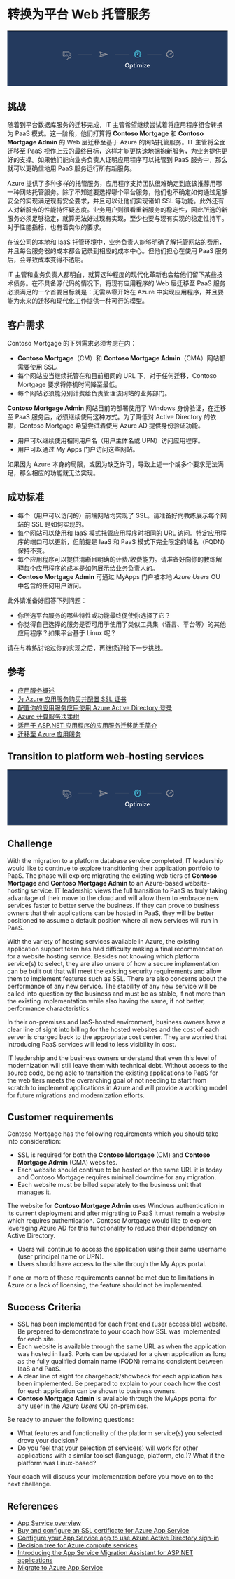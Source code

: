 # 转换为平台 Web 托管服务

<table style="width: 100%; background-color: #243A5E; text-align: center">
<tr>
<td align="center"><img style="border: 0px" src="images/migrate_header_optimize.png" alt="迁移的优化阶段" /></td>
</tr>
</table>

## 挑战

随着到平台数据库服务的迁移完成，IT 主管希望继续尝试着将应用程序组合转换为 PaaS 模式。这一阶段，他们打算将 **Contoso Mortgage** 和 **Contoso Mortgage Admin** 的 Web 层迁移至基于 Azure 的网站托管服务。IT 主管将全面迁移至 PaaS 视作上云的最终目标，这样才能更快速地拥抱新服务，为业务提供更好的支撑。如果他们能向业务负责人证明应用程序可以托管到 PaaS 服务中，那么就可以更确信地用 PaaS 服务运行所有新服务。

Azure 提供了多种多样的托管服务，应用程序支持团队很难确定到底该推荐用哪一种网站托管服务。除了不知道要选择哪个平台服务，他们也不确定如何通过足够安全的实现满足现有安全要求，并且可以让他们实现诸如 SSL 等功能。此外还有人对新服务的性能持怀疑态度。业务用户则很看重新服务的稳定性，因此所选的新服务必须足够稳定，就算无法好过现有实现，至少也要与现有实现的稳定性持平。对于性能指标，也有着类似的要求。

在该公司的本地和 IaaS 托管环境中，业务负责人能够明确了解托管网站的费用，并且每台服务器的成本都会记录到相应的成本中心。但他们担心在使用 PaaS 服务后，会导致成本变得不透明。

IT 主管和业务负责人都明白，就算这种程度的现代化革新也会给他们留下某些技术债务。在不具备源代码的情况下，将现有应用程序的 Web 层迁移至 PaaS 服务必须满足的一个首要目标就是：无需从零开始在 Azure 中实现应用程序，并且要能为未来的迁移和现代化工作提供一种可行的模型。

## 客户需求

Contoso Mortgage 的下列需求必须考虑在内：

- **Contoso Mortgage**（CM）和 **Contoso Mortgage Admin**（CMA）网站都需要使用 SSL。
- 每个网站应当继续托管在和目前相同的 URL 下，对于任何迁移，Contoso Mortgage 要求将停机时间降至最低。
- 每个网站必须能分别计费给负责管理该网站的业务部门。

**Contoso Mortgage Admin** 网站目前的部署使用了 Windows 身份验证，在迁移至 PaaS 服务后，必须继续使用这种方式。为了降低对 Active Directory 的依赖，Contoso Mortgage 希望尝试着使用 Azure AD 提供身份验证功能。

- 用户可以继续使用相同用户名（用户主体名或 UPN）访问应用程序。
- 用户可以通过 My Apps 门户访问这些网站。

如果因为 Azure 本身的局限，或因为缺乏许可，导致上述一个或多个要求无法满足，那么相应的功能就无法实现。

## 成功标准

- 每个（用户可以访问的）前端网站均实现了 SSL。请准备好向教练展示每个网站的 SSL 是如何实现的。
- 每个网站可以使用和 IaaS 模式托管应用程序时相同的 URL 访问。特定应用程序的端口可以更新，但前提是 IaaS 和 PaaS 模式下完全限定的域名（FQDN）保持不变。
- 每个应用程序可以提供清晰且明确的计费/收费能力。请准备好向你的教练解释每个应用程序的成本是如何展示给业务负责人的。
- **Contoso Mortgage Admin** 可通过 MyApps 门户被本地 *Azure Users* OU 中包含的任何用户访问。

此外请准备好回答下列问题：

- 你所选平台服务的哪些特性或功能最终促使你选择了它？
- 你觉得自己选择的服务是否可用于使用了类似工具集（语言、平台等）的其他应用程序？如果平台基于 Linux 呢？

请在与教练讨论过你的实现之后，再继续迎接下一步挑战。

## 参考

- <a href="https://docs.microsoft.com/en-us/azure/app-service/overview" target="_blank">应用服务概述</a>
- <a href="https://docs.microsoft.com/azure/app-service/web-sites-purchase-ssl-web-site" target="_blank">为 Azure 应用服务购买并配置 SSL 证书</a>
- <a href="https://docs.microsoft.com/azure/app-service/configure-authentication-provider-aad" target="_blank">配置你的应用服务应用使用 Azure Active Directory 登录</a>
- <a href="https://docs.microsoft.com/azure/architecture/guide/technology-choices/compute-decision-tree" target="_blank">Azure 计算服务决策树</a>
- <a href="https://azure.microsoft.com/blog/introducing-the-app-service-migration-assistant-for-asp-net-applications/" target="_blank">适用于 ASP.NET 应用程序的应用服务迁移助手简介</a>
- <a href="https://appmigration.microsoft.com/" target="_blank">迁移至 Azure 应用服务</a>

## Transition to platform web-hosting services

<table style="width: 100%; background-color: #243A5E; text-align: center">
<tr>
<td align="center"><img style="border: 0px" src="images/migrate_header_optimize.png" alt="Optimize phase of migration" /></td>
</tr>
</table>

## Challenge

With the migration to a platform database service completed, IT leadership would like to continue to explore transitioning their application portfolio to PaaS. The phase will explore migrating the existing web tiers of **Contoso Mortgage** and **Contoso Mortgage Admin** to an Azure-based website-hosting service. IT leadership views the full transition to PaaS as truly taking advantage of their move to the cloud and will allow them to embrace new services faster to better serve the business. If they can prove to business owners that their applications can be hosted in PaaS, they will be better positioned to assume a default position where all new services will run in PaaS.

With the variety of hosting services available in Azure, the existing application support team has had difficulty making a final recommendation for a website hosting service. Besides not knowing which platform service(s) to select, they are also unsure of how a secure implementation can be built out that will meet the existing security requirements and allow them to implement features such as SSL. There are also concerns about the performance of any new service. The stability of any new service will be called into question by the business and must be as stable, if not more than the existing implementation while also having the same, if not better, performance characteristics.

In their on-premises and IaaS-hosted environment, business owners have a clear line of sight into billing for the hosted websites and the cost of each server is charged back to the appropriate cost center. They are worried that introducing PaaS services will lead to less visibility in cost.

IT leadership and the business owners understand that even this level of modernization will still leave them with technical debt. Without access to the source code, being able to transition the existing applications to PaaS for the web tiers meets the overarching goal of not needing to start from scratch to implement applications in Azure and will provide a working model for future migrations and modernization efforts.

## Customer requirements

Contoso Mortgage has the following requirements which you should take into consideration:

- SSL is required for both the **Contoso Mortgage** (CM) and **Contoso Mortgage Admin** (CMA) websites.
- Each website should continue to be hosted on the same URL it is today and Contoso Mortgage requires minimal downtime for any migration.
- Each website must be billed separately to the business unit that manages it.

The website for **Contoso Mortgage Admin** uses Windows authentication in its current deployment and after migrating to PaaS it must remain a website which requires authentication. Contoso Mortgage would like to explore leveraging Azure AD for this functionality to reduce their dependency on Active Directory.

- Users will continue to access the application using their same username (user principal name or UPN).
- Users should have access to the site through the My Apps portal.

If one or more of these requirements cannot be met due to limitations in Azure or a lack of licensing, the feature should not be implemented.

## Success Criteria

- SSL has been implemented for each front end (user accessible) website. Be prepared to demonstrate to your coach how SSL was implemented for each site.
- Each website is available through the same URL as when the application was hosted in IaaS. Ports can be updated for a given application as long as the fully qualified domain name (FQDN) remains consistent between IaaS and PaaS.
- A clear line of sight for chargeback/showback for each application has been implemented. Be prepared to explain to your coach how the cost for each application can be shown to business owners.
- **Contoso Mortgage Admin** is available through the MyApps portal for any user in the *Azure Users* OU on-premises.

Be ready to answer the following questions:

- What features and functionality of the platform service(s) you selected drove your decision?
- Do you feel that your selection of service(s) will work for other applications with a similar toolset (language, platform, etc.)? What if the platform was Linux-based?

Your coach will discuss your implementation before you move on to the next challenge.

## References

- <a href="https://docs.microsoft.com/en-us/azure/app-service/overview" target="_blank">App Service overview</a>
- <a href="https://docs.microsoft.com/azure/app-service/web-sites-purchase-ssl-web-site" target="_blank">Buy and configure an SSL certificate for Azure App Service</a>
- <a href="https://docs.microsoft.com/azure/app-service/configure-authentication-provider-aad" target="_blank">Configure your App Service app to use Azure Active Directory sign-in</a>
- <a href="https://docs.microsoft.com/azure/architecture/guide/technology-choices/compute-decision-tree" target="_blank">Decision tree for Azure compute services</a>
- <a href="https://azure.microsoft.com/blog/introducing-the-app-service-migration-assistant-for-asp-net-applications/" target="_blank">Introducing the App Service Migration Assistant for ASP.NET applications</a>
- <a href="https://appmigration.microsoft.com/" target="_blank">Migrate to Azure App Service</a>
